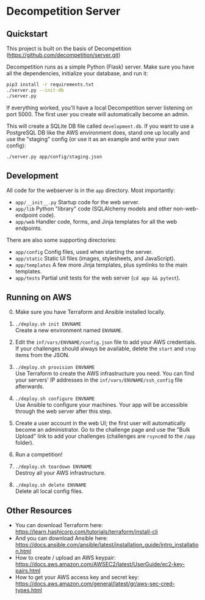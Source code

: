 # Decompetition Server

## Quickstart

This project is built on the basis of Decompetition (https://github.com/decompetition/server.git)

Decompetition runs as a simple Python (Flask) server.  Make sure you have all
the dependencies, initialize your database, and run it:

```sh
pip3 install -r requirements.txt
./server.py --init-db
./server.py
```

If everything worked, you'll have a local Decompetition server listening on port
5000.  The first user you create will automatically become an admin.

This will create a SQLite DB file called `development.db`.  If you want to use a
PostgreSQL DB like the AWS environment does, stand one up locally and use the
"staging" config (or use it as an example and write your own config):

```sh
./server.py app/config/staging.json
```


## Development

All code for the webserver is in the `app` directory.  Most importantly:

- `app/__init__.py`  Startup code for the web server.
- `app/lib`          Python "library" code (SQLAlchemy models and other non-web-endpoint code).
- `app/web`          Handler code, forms, and Jinja templates for all the web endpoints.

There are also some supporting directories:

- `app/config`       Config files, used when starting the server.
- `app/static`       Static UI files (images, stylesheets, and JavaScript).
- `app/templates`    A few more Jinja templates, plus symlinks to the main templates.
- `app/tests`        Partial unit tests for the web server (`cd app && pytest`).


## Running on AWS

0.  Make sure you have Terraform and Ansible installed locally.

1.  `./deploy.sh init ENVNAME` \
    Create a new environment named `ENVNAME`.

2.  Edit the `inf/vars/ENVNAME/config.json` file to add your AWS credentials.
    If your challenges should always be available, delete the `start` and `stop`
    items from the JSON.

3.  `./deploy.sh provision ENVNAME` \
    Use Terraform to create the AWS infrastructure you need.  You can find your
    servers' IP addresses in the `inf/vars/ENVNAME/ssh_config` file afterwards.

4.  `./deploy.sh configure ENVNAME` \
    Use Ansible to configure your machines.  Your app will be accessible through
    the web server after this step.

5.  Create a user account in the web UI; the first user will automatically
    become an administrator.  Go to the challenge page and use the "Bulk Upload"
    link to add your challenges (challenges are `rsync`ed to the `/app` folder).

6.  Run a competition!

7.  `./deploy.sh teardown ENVNAME` \
    Destroy all your AWS infrastructure.

8.  `./deploy.sh delete ENVNAME` \
    Delete all local config files.


## Other Resources

- You can download Terraform here:\
  https://learn.hashicorp.com/tutorials/terraform/install-cli
- And you can download Ansible here:\
  https://docs.ansible.com/ansible/latest/installation_guide/intro_installation.html
- How to create / upload an AWS keypair:\
  https://docs.aws.amazon.com/AWSEC2/latest/UserGuide/ec2-key-pairs.html
- How to get your AWS access key and secret key:\
  https://docs.aws.amazon.com/general/latest/gr/aws-sec-cred-types.html
